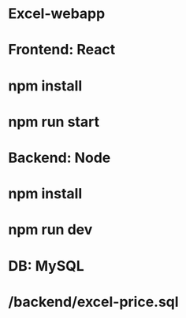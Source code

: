 # Excel-webapp
# Frontend: React
# npm install
# npm run start
#
# Backend: Node
# npm install
# npm run dev
#
# DB: MySQL
# /backend/excel-price.sql
